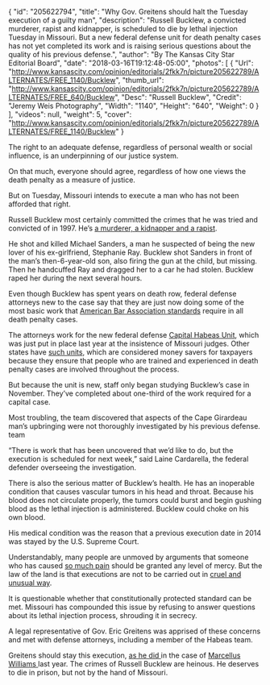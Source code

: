 {
  "id": "205622794",
  "title": "Why Gov. Greitens should halt the Tuesday execution of a guilty man",
  "description": "Russell Bucklew, a convicted murderer, rapist and kidnapper, is scheduled to die by lethal injection Tuesday in Missouri. But a new federal defense unit for death penalty cases has not yet completed its work and is raising serious questions about the quality of his previous defense.",
  "author": "By The Kansas City Star Editorial Board",
  "date": "2018-03-16T19:12:48-05:00",
  "photos": [
    {
      "Url": "http://www.kansascity.com/opinion/editorials/2fkk7n/picture205622789/ALTERNATES/FREE_1140/Bucklew",
      "thumb_url": "http://www.kansascity.com/opinion/editorials/2fkk7n/picture205622789/ALTERNATES/FREE_640/Bucklew",
      "Desc": "Russell Bucklew",
      "Credit": "Jeremy Weis Photography",
      "Width": "1140",
      "Height": "640",
      "Weight": 0
    }
  ],
  "videos": null,
  "weight": 5,
  "cover": "http://www.kansascity.com/opinion/editorials/2fkk7n/picture205622789/ALTERNATES/FREE_1140/Bucklew"
}

<p>The right to an adequate defense, regardless of personal wealth or social influence, is an underpinning of our justice system.</p><p>On that much, everyone should agree, regardless of how one views the death penalty as a measure of justice. </p><p>But on Tuesday, Missouri intends to execute a man who has not been afforded that right.</p><p>Russell Bucklew most certainly committed the crimes that he was tried and convicted of in 1997. He’s <a href="https://www.semissourian.com/story/2084176.html#" target="_blank" title="">a murderer, a kidnapper and a rapist</a>.</p><p>He shot and killed Michael Sanders, a man he suspected of being the new lover of his ex-girlfriend, Stephanie Ray. Bucklew shot Sanders in front of the man’s then-6-year-old son, also firing the gun at the child, but missing. Then he handcuffed Ray and dragged her to a car he had stolen. Bucklew raped her during the next several hours.</p><p>Even though Bucklew has spent years on death row, federal defense attorneys new to the case say that they are just now doing some of the most basic work that <a href="https://www.americanbar.org/content/dam/aba/migrated/2011_build/death_penalty_representation/2003guidelines.authcheckdam.pdf" target="_blank" title="">American Bar Association standards</a> require in all death penalty cases.</p><p>The attorneys work for the new federal defense <a href="https://mow.fd.org/staff/laurence-komp" target="_blank" title="">Capital Habeas Unit</a>, which was just put in place last year at the insistence of Missouri judges. Other states have <a href="https://mow.fd.org/staff/laurence-komp" target="_blank" title="">such units</a>, which are considered money savers for taxpayers because they ensure that people who are trained and experienced in death penalty cases are involved throughout the process.</p><p>But because the unit is new, staff only began studying Bucklew’s case in November. They’ve completed about one-third of the work required for a capital case.</p><p>Most troubling, the team discovered that aspects of the Cape Girardeau man’s upbringing were not thoroughly investigated by his previous defense. team </p><p>“There is work that has been uncovered that we’d like to do, but the execution is scheduled for next week,” said Laine Cardarella, the federal defender overseeing the investigation.</p><p>There is also the serious matter of Bucklew’s health. He has an inoperable condition that causes vascular tumors in his head and throat. Because his blood does not circulate properly, the tumors could burst and begin gushing blood as the lethal injection is administered. Bucklew could choke on his own blood.</p><p>His medical condition was the reason that a previous execution date in 2014 was stayed by the U.S. Supreme Court.</p><p>Understandably, many people are unmoved by arguments that someone who has caused <a href="https://www.semissourian.com/story/1712661.html" target="_blank" title="">so much pain</a> should be granted any level of mercy. But the law of the land is that executions are not to be carried out in <a href="https://www.law.cornell.edu/wex/death_penalty" target="_blank" title="">cruel and unusual way</a>.</p><p>It is questionable whether that constitutionally protected standard can be met. Missouri has compounded this issue by refusing to answer questions about its lethal injection process, shrouding it in secrecy.</p><p>A legal representative of Gov. Eric Greitens was apprised of these concerns and met with defense attorneys, including a member of the Habeas team.</p><p>Greitens should stay this execution, <a href="http://www.kansascity.com/opinion/editorials/article168080232.html" target="_blank" title="">as he did </a>in the case of <a href="http://www.kansascity.com/news/politics-government/article168664307.html" target="_blank" title="">Marcellus Williams </a>last year. The crimes of Russell Bucklew are heinous. He deserves to die in prison, but not by the hand of Missouri.</p>

